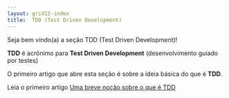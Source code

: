 ```yaml
---
layout: grid12-index
title:  TDD (Test Driven Development)
---
```


Seja bem vindo(a) a seção TDD (Test Driven Development)!
   
__TDD__ é acrônimo para __Test Driven Development__ (desenvolvimento guiado por testes)

O primeiro artigo que abre esta seção é sobre a ídeia básica do que é __TDD__.

Leia o primeiro artigo [Uma breve noção sobre o que é TDD](/tdd/o-que-e-tdd/)

<!--
<div class="list-group">
    <a href="/tdd/o-que-e-tdd/" class="list-group-item">Uma breve noção sobre o que é TDD</a>
</div> 
-->
